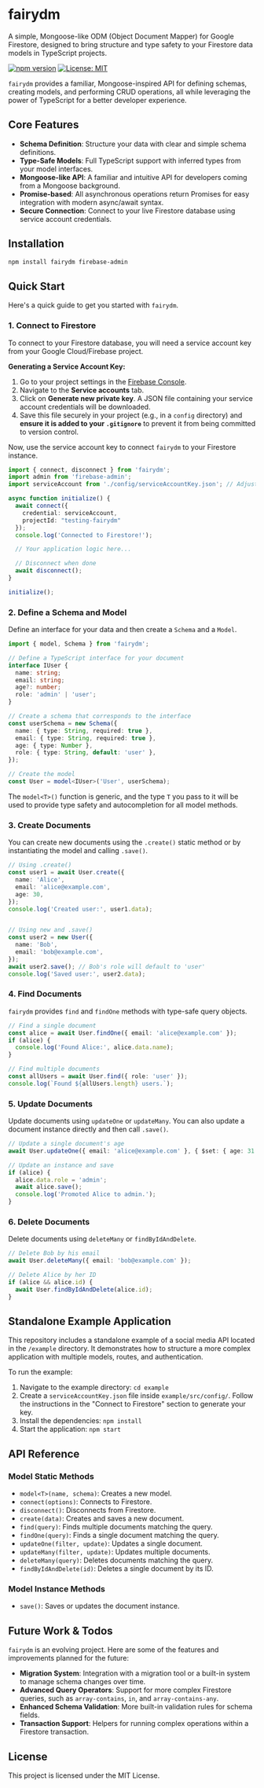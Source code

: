 # fairydm

A simple, Mongoose-like ODM (Object Document Mapper) for Google Firestore, designed to bring structure and type safety to your Firestore data models in TypeScript projects.

[![npm version](https://badge.fury.io/js/fairydm.svg)](https://badge.fury.io/js/fairydm) 
[![License: MIT](https://img.shields.io/badge/License-MIT-yellow.svg)](https://opensource.org/licenses/MIT)

`fairydm` provides a familiar, Mongoose-inspired API for defining schemas, creating models, and performing CRUD operations, all while leveraging the power of TypeScript for a better developer experience.

## Core Features

- **Schema Definition**: Structure your data with clear and simple schema definitions.
- **Type-Safe Models**: Full TypeScript support with inferred types from your model interfaces.
- **Mongoose-like API**: A familiar and intuitive API for developers coming from a Mongoose background.
- **Promise-based**: All asynchronous operations return Promises for easy integration with modern async/await syntax.
- **Secure Connection**: Connect to your live Firestore database using service account credentials.

## Installation

```bash
npm install fairydm firebase-admin
```

## Quick Start

Here's a quick guide to get you started with `fairydm`.

### 1. Connect to Firestore

To connect to your Firestore database, you will need a service account key from your Google Cloud/Firebase project.

**Generating a Service Account Key:**

1.  Go to your project settings in the [Firebase Console](https://console.firebase.google.com/).
2.  Navigate to the **Service accounts** tab.
3.  Click on **Generate new private key**. A JSON file containing your service account credentials will be downloaded.
4.  Save this file securely in your project (e.g., in a `config` directory) and **ensure it is added to your `.gitignore`** to prevent it from being committed to version control.

Now, use the service account key to connect `fairydm` to your Firestore instance.

```typescript
import { connect, disconnect } from 'fairydm';
import admin from 'firebase-admin';
import serviceAccount from './config/serviceAccountKey.json'; // Adjust path as needed

async function initialize() {
  await connect({
    credential: serviceAccount,
    projectId: "testing-fairydm"
  });
  console.log('Connected to Firestore!');

  // Your application logic here...

  // Disconnect when done
  await disconnect();
}

initialize();
```

### 2. Define a Schema and Model

Define an interface for your data and then create a `Schema` and a `Model`.

```typescript
import { model, Schema } from 'fairydm';

// Define a TypeScript interface for your document
interface IUser {
  name: string;
  email: string;
  age?: number;
  role: 'admin' | 'user';
}

// Create a schema that corresponds to the interface
const userSchema = new Schema({
  name: { type: String, required: true },
  email: { type: String, required: true },
  age: { type: Number },
  role: { type: String, default: 'user' },
});

// Create the model
const User = model<IUser>('User', userSchema);
```
The `model<T>()` function is generic, and the type `T` you pass to it will be used to provide type safety and autocompletion for all model methods.

### 3. Create Documents

You can create new documents using the `.create()` static method or by instantiating the model and calling `.save()`.

```typescript
// Using .create()
const user1 = await User.create({
  name: 'Alice',
  email: 'alice@example.com',
  age: 30,
});
console.log('Created user:', user1.data);


// Using new and .save()
const user2 = new User({
  name: 'Bob',
  email: 'bob@example.com',
});
await user2.save(); // Bob's role will default to 'user'
console.log('Saved user:', user2.data);
```

### 4. Find Documents

`fairydm` provides `find` and `findOne` methods with type-safe query objects.

```typescript
// Find a single document
const alice = await User.findOne({ email: 'alice@example.com' });
if (alice) {
  console.log('Found Alice:', alice.data.name);
}

// Find multiple documents
const allUsers = await User.find({ role: 'user' });
console.log(`Found ${allUsers.length} users.`);
```

### 5. Update Documents

Update documents using `updateOne` or `updateMany`. You can also update a document instance directly and then call `.save()`.

```typescript
// Update a single document's age
await User.updateOne({ email: 'alice@example.com' }, { $set: { age: 31 } });

// Update an instance and save
if (alice) {
  alice.data.role = 'admin';
  await alice.save();
  console.log('Promoted Alice to admin.');
}
```

### 6. Delete Documents

Delete documents using `deleteMany` or `findByIdAndDelete`.

```typescript
// Delete Bob by his email
await User.deleteMany({ email: 'bob@example.com' });

// Delete Alice by her ID
if (alice && alice.id) {
  await User.findByIdAndDelete(alice.id);
}
```

## Standalone Example Application

This repository includes a standalone example of a social media API located in the `/example` directory. It demonstrates how to structure a more complex application with multiple models, routes, and authentication.

To run the example:
1.  Navigate to the example directory: `cd example`
2.  Create a `serviceAccountKey.json` file inside `example/src/config/`. Follow the instructions in the "Connect to Firestore" section to generate your key.
3.  Install the dependencies: `npm install`
4.  Start the application: `npm start`

## API Reference

### Model Static Methods

- `model<T>(name, schema)`: Creates a new model.
- `connect(options)`: Connects to Firestore.
- `disconnect()`: Disconnects from Firestore.
- `create(data)`: Creates and saves a new document.
- `find(query)`: Finds multiple documents matching the query.
- `findOne(query)`: Finds a single document matching the query.
- `updateOne(filter, update)`: Updates a single document.
- `updateMany(filter, update)`: Updates multiple documents.
- `deleteMany(query)`: Deletes documents matching the query.
- `findByIdAndDelete(id)`: Deletes a single document by its ID.

### Model Instance Methods

- `save()`: Saves or updates the document instance.

## Future Work & Todos

`fairydm` is an evolving project. Here are some of the features and improvements planned for the future:

-   **Migration System**: Integration with a migration tool or a built-in system to manage schema changes over time.
-   **Advanced Query Operators**: Support for more complex Firestore queries, such as `array-contains`, `in`, and `array-contains-any`.
-   **Enhanced Schema Validation**: More built-in validation rules for schema fields.
-   **Transaction Support**: Helpers for running complex operations within a Firestore transaction.

## License

This project is licensed under the MIT License.
